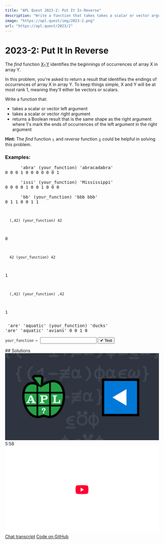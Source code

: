 ```yaml
---
title: "APL Quest 2023-2: Put It In Reverse"
description: "Write a function that takes takes a scalar or vector arguments and returns a Boolean result that is the same shape as the right argument where 1's mark the ends of occurrences of the left argument in the right argument."
image: "https://apl.quest/img/2023-2.png"
url: "https://apl.quest/2023/2"
---
```


# <span class=s>2023-</span>2: Put It In Reverse
<!-- Write a function that takes takes a scalar or vector arguments and returns a Boolean result that is the same shape as the right argument where 1's mark the ends of occurrences of the left argument in the right argument. -->
<p>The <em>find</em> function <a href="https://help.dyalog.com/latest/#Language/Primitive%20Functions/Find.htm" class="APL" target="_blank">X⍷Y</a> identifies the beginnings of occurrences of array <span class="APL">X</span> in array <span class="APL">Y</span>.</p>
<p>In this problem, you're asked to return a result that identifies the endings of occurrences of array <span class="APL">X</span> in array <span class="APL">Y</span>. To keep things simple, <span class="APL">X</span> and <span class="APL">Y</span> will be at most rank 1, meaning they'll either be vectors or scalars.</p>
<p>Write a function that:</p>
<ul>
    <li>takes a scalar or vector left argument</li>
    <li>takes a scalar or vector right argument</li>
    <li>returns a Boolean result that is the same shape as the right argument where 1's mark the ends of occurrences of the left argument in the right argument</li>
</ul>
<p><i class="fas fa-lightbulb-on"></i> <strong>Hint:</strong> The <em>find</em> function <a href="https://help.dyalog.com/latest/#Language/Primitive%20Functions/Find.htm" class="APL" target="_blank">⍷</a> and <em>reverse</em> function <a href="https://help.dyalog.com/latest/#Language/Primitive%20Functions/Reverse.htm" class="APL" target="_blank">⌽</a> could be helpful in solving this problem.</p>

### Examples:
<pre class="APL">
      'abra' (your_function) 'abracadabra'
0 0 0 1 0 0 0 0 0 0 1

      'issi' (your_function) 'Mississippi'
0 0 0 0 1 0 0 1 0 0 0

      'bb' (your_function) 'bbb bbb'
0 1 1 0 0 1 1
</pre><pre class="APL">
      (,42) (your_function) 42
0

      42 (your_function) 42
1

      (,42) (your_function) ,42
1
</pre><pre class="APL">
      'are' 'aquatic' (your_function) 'ducks' 'are' 'aquatic' 'avians' 
0 0 1 0
</pre>
<div class="pdiv">
  <code onclick="p_Input.focus()">your_function ← </code><input id="p_Input" autocomplete="off" spellcheck="false" oninput="this.parentElement.querySelector`button`.disabled=false;localStorage.setItem(window.location.pathname,this.value)" onkeypress="subm(event)">
  <button onclick="alert$.next`Testing…`;submitSolution`p`" class="md-button md-button--primary">&#x2714; Test</button>
</div>
<p id="p_Output"></p>
## Solutions
<div onclick="play(this)" title="Video on YouTube" class="yt">
<img alt="Video Thumbnail" src="../../img/2023-2.png">
<time>5:58</time>
<img alt="YouTube" src="../../img/yt-big.png">
</div>
<a href="https://chat.stackexchange.com/transcript/52405?m=64977516#64977516" target="_blank" class="md-button md-button--primary">Chat transcript</a>
<a href="https://github.com/abrudz/apl_quest/tree/main/2023/2.apl" target="_blank" class="md-button md-button--primary right">Code on GitHub</a>

<script>
    testCases={"a":[["'abra'","'abracadabra'"],["'issi'","'mississippi'"],["'bb'","'bbb bbb'"]],"b":[[",42",",42"],[",42","42"],["42",",42"],["42","42"],["42","⍬"],["⍬","42"],["''","⎕A[3?26]"],["⎕A[3?26]","''"],["''","''"]],"f":"(⌽⍷⍥⌽)"}
    p_Input.value=localStorage.getItem(window.location.pathname)
    play=e=>e.outerHTML=`<iframe src="https://www.youtube.com/embed/JnExPhse9iM?list=PLYKQVqyrAEj9wDIUyLDGtDAFTKY38BUMN&autoplay=1" title="<span class=s>2023-</span>2: Put It In Reverse (APL Quest 2023-2)" frameborder="0" allow="accelerometer; autoplay; clipboard-write; encrypted-media; gyroscope; picture-in-picture; web-share" referrerpolicy="strict-origin-when-cross-origin" allowfullscreen></iframe>`
</script>
